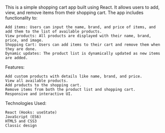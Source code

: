 This is a simple shopping cart app built using React. It allows users to add, view, and remove items from their shopping cart. The app includes functionality to:

    Add items: Users can input the name, brand, and price of items, and add them to the list of available products.
    View products: All products are displayed with their name, brand, price, and image.
    Shopping Cart: Users can add items to their cart and remove them when they are done.
    Dynamic updates: The product list is dynamically updated as new items are added.

Features:

    Add custom products with details like name, brand, and price.
    View all available products.
    Add products to the shopping cart.
    Remove items from both the product list and shopping cart.
    Responsive and interactive UI.

Technologies Used:

    React (Hooks: useState)
    JavaScript (ES6)
    HTML5 and CSS3
    Classic design
